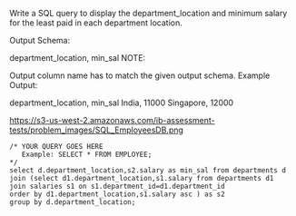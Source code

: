 Write a SQL query to display the department_location and minimum salary for the least paid in each department location.

Output Schema:

department_location, min_sal
NOTE:

Output column name has to match the given output schema.
Example Output:

department_location, min_sal
India, 11000
Singapore, 12000




https://s3-us-west-2.amazonaws.com/ib-assessment-tests/problem_images/SQL_EmployeesDB.png


```
/* YOUR QUERY GOES HERE
   Example: SELECT * FROM EMPLOYEE; 
*/
select d.department_location,s2.salary as min_sal from departments d
join (select d1.department_location,s1.salary from departments d1
join salaries s1 on s1.department_id=d1.department_id 
order by d1.department_location,s1.salary asc ) as s2
group by d.department_location;

```

